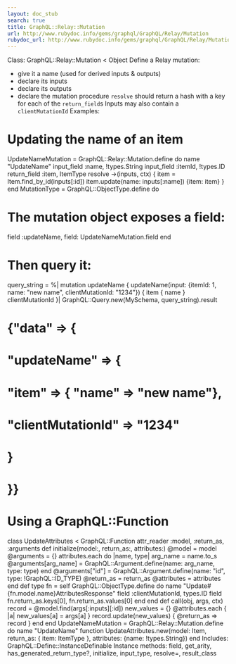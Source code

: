 ```yaml
---
layout: doc_stub
search: true
title: GraphQL::Relay::Mutation
url: http://www.rubydoc.info/gems/graphql/GraphQL/Relay/Mutation
rubydoc_url: http://www.rubydoc.info/gems/graphql/GraphQL/Relay/Mutation
---
```


Class: GraphQL::Relay::Mutation < Object
Define a Relay mutation:
- give it a name (used for derived inputs & outputs)
- declare its inputs
- declare its outputs
- declare the mutation procedure
`resolve` should return a hash with a key for each of the
`return_field`s 
Inputs may also contain a `clientMutationId` 
Examples:
# Updating the name of an item
UpdateNameMutation = GraphQL::Relay::Mutation.define do
name "UpdateName"
input_field :name, !types.String
input_field :itemId, !types.ID
return_field :item, ItemType
resolve ->(inputs, ctx) {
item = Item.find_by_id(inputs[:id])
item.update(name: inputs[:name])
{item: item}
}
end
MutationType = GraphQL::ObjectType.define do
# The mutation object exposes a field:
field :updateName, field: UpdateNameMutation.field
end
# Then query it:
query_string = %|
mutation updateName {
updateName(input: {itemId: 1, name: "new name", clientMutationId: "1234"}) {
item { name }
clientMutationId
}|
GraphQL::Query.new(MySchema, query_string).result
# {"data" => {
#   "updateName" => {
#     "item" => { "name" => "new name"},
#     "clientMutationId" => "1234"
#   }
# }}
# Using a GraphQL::Function
class UpdateAttributes < GraphQL::Function
attr_reader :model, :return_as, :arguments
def initialize(model:, return_as:, attributes:)
@model = model
@arguments = {}
attributes.each do |name, type|
arg_name = name.to_s
@arguments[arg_name] = GraphQL::Argument.define(name: arg_name, type: type)
end
@arguments["id"] = GraphQL::Argument.define(name: "id", type: !GraphQL::ID_TYPE)
@return_as = return_as
@attributes = attributes
end
def type
fn = self
GraphQL::ObjectType.define do
name "Update#{fn.model.name}AttributesResponse"
field :clientMutationId, types.ID
field fn.return_as.keys[0], fn.return_as.values[0]
end
end
def call(obj, args, ctx)
record = @model.find(args[:inputs][:id])
new_values = {}
@attributes.each { |a| new_values[a] = args[a] }
record.update(new_values)
{ @return_as => record }
end
end
UpdateNameMutation = GraphQL::Relay::Mutation.define do
name "UpdateName"
function UpdateAttributes.new(model: Item, return_as: { item: ItemType }, attributes: {name: !types.String})
end
Includes:
GraphQL::Define::InstanceDefinable
Instance methods:
field, get_arity, has_generated_return_type?, initialize,
input_type, resolve=, result_class

